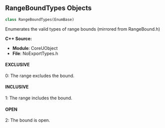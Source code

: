 ## RangeBoundTypes Objects

```python
class RangeBoundTypes(EnumBase)
```

Enumerates the valid types of range bounds (mirrored from RangeBound.h)

**C++ Source:**

- **Module**: CoreUObject
- **File**: NoExportTypes.h

<a id="unreal.RangeBoundTypes.EXCLUSIVE"></a>

#### EXCLUSIVE

0: The range excludes the bound.

<a id="unreal.RangeBoundTypes.INCLUSIVE"></a>

#### INCLUSIVE

1: The range includes the bound.

<a id="unreal.RangeBoundTypes.OPEN"></a>

#### OPEN

2: The bound is open.

<a id="unreal.InputDeviceConnectionState"></a>
